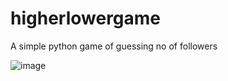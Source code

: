 # higherlowergame
A simple python game of guessing no of followers

![image](https://user-images.githubusercontent.com/86293067/155894810-07a1771a-943f-4c47-ab73-56542e6edfde.png)

